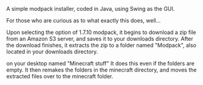 A simple modpack installer, coded in Java, using Swing as the GUI.

For those who are curious as to what exactly this does, well...

Upon selecting the option of 1.7.10 modpack, it begins to download a zip file from an Amazon S3 server, and saves it to your downloads directory.
After the download finishes, it extracts the zip to a folder named "Modpack", also located in your downloads directory.

on your desktop named "Minecraft stuff" It does this even if the folders are empty. It then remakes the folders in the minecraft directory, 
and moves the extracted files over to the minecraft folder. 